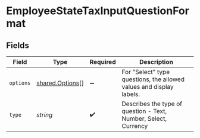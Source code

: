 # EmployeeStateTaxInputQuestionFormat


## Fields

| Field                                                               | Type                                                                | Required                                                            | Description                                                         |
| ------------------------------------------------------------------- | ------------------------------------------------------------------- | ------------------------------------------------------------------- | ------------------------------------------------------------------- |
| `options`                                                           | [shared.Options](../../../sdk/models/shared/options.md)[]           | :heavy_minus_sign:                                                  | For "Select" type questions, the allowed values and display labels. |
| `type`                                                              | *string*                                                            | :heavy_check_mark:                                                  | Describes the type of question - Text, Number, Select, Currency     |